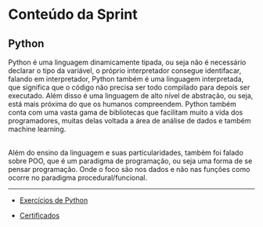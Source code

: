 # Conteúdo da Sprint

## Python
Python é uma linguagem dinamicamente tipada, ou seja não é necessário declarar o tipo da variável, o próprio interpretador consegue identifacar, falando em interpretador, Python também é uma linguagem interpretada, que significa que o código não precisa ser todo compilado para depois ser executado. Além disso é uma linguagem de alto nível de abstração, ou seja, está mais próxima do que os humanos compreendem.
Python também conta com uma vasta gama de bibliotecas que facilitam muito a vida dos programadores, muitas delas voltada a área de análise de dados e também machine learning.

<br>
Além do ensino da linguagem e suas particularidades, também foi falado sobre POO, que é um paradigma de programação, ou seja uma forma de se pensar programação. Onde o foco são nos dados e não nas funções como ocorre no paradigma procedural/funcional. 

<hr>

* [Exercícios de Python](https://github.com/CarolineVitoria/Data_Engineering/tree/main/sprint_3/exercicios)

* [Certificados](https://github.com/CarolineVitoria/Data_Engineering/tree/main/sprint_3/certificados)